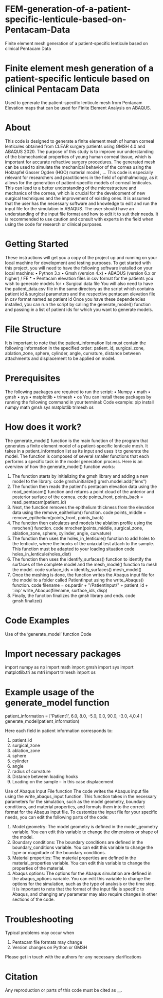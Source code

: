 # FEM-generation-of-a-patient-specific-lenticule-based-on-Pentacam-Data
Finite element mesh generation of a patient-specific lenticule based on clinical Pentacam Data

# Finite element mesh generation of a patient-specific lenticule based on clinical Pentacam Data

Used to generate the patient-specific lenticule mesh from Pentacam Elevation maps that can be used for Finite Element Analysis on ABAQUS.
# About
This code is designed to generate a finite element mesh of human corneal lenticules obtained from CLEAR surgery patients using GMSH 4.0 and ABAQUS 2020. The purpose of this study is to improve our understanding of the biomechanical properties of young human corneal tissue, which is important for accurate refractive surgery procedures. The generated mesh can be used to simulate the mechanical behavior of the cornea using the Holzapfel Gasser Ogden (HGO) material model , ...
This code is especially relevant for researchers and practitioners in the field of ophthalmology, as it allows for the generation of patient-specific models of corneal lenticules. This can lead to a better understanding of the microstructure and mechanics of the cornea, which is crucial for the development of new surgical techniques and the improvement of existing ones. 
It is assumed that the user has the necessary software and knowledge to edit and run the input file for the simulation in ABAQUS. The user should have an understanding of the input file format and how to edit it to suit their needs. It is recommended to use caution and consult with experts in the field when using the code for research or clinical purposes.

# Getting Started
These instructions will get you a copy of the project up and running on your local machine for development and testing purposes. 
To get started with this project, you will need to have the following software installed on your local machine:
•	Python 3.x
•	Gmsh (version 4.x)
•	ABAQUS (version 6.x or higher) / FE *
•	Pentacam elevation files in csv format for the patients you wish to generate models for
•	Surgical data file 
You will also need to have the patient_data.csv file in the same directory as the script which contains patient id & surgical parameters and the respective pentacam elevation file in csv format named as patient id
Once you have these dependencies installed, you can run the script by calling the generate_model() function and passing in a list of patient ids for which you want to generate models.
# File Structure
It is important to note that the patient_information list must contain the following information in the specified order: patient_id, surgical_zone, ablation_zone, sphere, cylinder, angle, curvature, distance between attachments and displacement to be applied on model.
# Prerequisites
The following packages are required to run the script:
•	Numpy 
•	math
•	gmsh
•	sys
•	matplotlib
•	trimesh
•	os
You can install these packages by running the following command in your terminal:
Code example: 
pip install numpy math gmsh sys matplotlib trimesh os

# How does it work?
The generate_model() function is the main function of the program that generates a finite element model of a patient-specific lenticule mesh. It takes in a patient_information list as its input and uses it to generate the model. The function is composed of several smaller functions that each performs a specific task in the model generation process.
Here is an overview of how the generate_model() function works:
1.	The function starts by initializing the gmsh library and adding a new model to the library.
code
gmsh.initialize() gmsh.model.add("lens") 
2.	The function then reads the patient's pentacam elevation data using the read_pentacam() function and returns a point cloud of the anterior and posterior surface of the cornea.
code
points_front, points_back = read_pentacam(patient_id) 
3.	Next, the function removes the epithelium thickness from the elevation data using the remove_epithelium() function.
code
points_middle = remove_epithelium(points_front, points_back) 
4.	The function then calculates and models the ablation profile using the mrochen() function.
code
mrochen(points_middle, surgical_zone, ablation_zone, sphere, cylinder, angle, curvature) 
5.	The function then uses the holes_in_lenticule() function to add holes to the lenticule, where the hooks of the uniaxial test attach to the sample. This function must be adapted to your loading situation
code
holes_in_lenticule(holes_dist) 
6.	The function then uses the identify_surfaces() function to identify the surfaces of the complete model and the mesh_model() function to mesh the model.
code
surface_ids = identify_surfaces() mesh_model() 
7.	Once the meshing is done, the function writes the Abaqus input file for the model to a folder called PatientInput using the write_Abaqus() function.
code
filename = os.pardir + "/PatientInput/" + patient_id + '.inp' write_Abaqus(filename, surface_ids, disp) 
8.	Finally, the function finalizes the gmsh library and ends.
code
gmsh.finalize() 

# Code Examples

Use of the ‘generate_model’ function 
Code
# Import necessary packages
import numpy as np
import math
import gmsh
import sys
import matplotlib.tri as mtri
import trimesh
import os

# Example usage of the generate_model function
patient_information = ['Patient1', 6.0, 8.0, -5.0, 0.0, 90.0, -3.0, 4,0.4 ]
generate_model(patient_information)

Here each field in patient information corresponds to: 
1.	patient_id 
2.	surgical_zone 
3.	ablation_zone 
4.	sphere 
5.	cylinder 
6.	angle 
7.	radius of curvature 
8.	Distance between loading hooks
9.	Loading on the sample – in this case displacement 

Use of Abaqus Input File function
The code writes the Abaqus input file using the write_abaqus_input function. This function takes in the necessary parameters for the simulation, such as the model geometry, boundary conditions, and material properties, and formats them into the correct format for the Abaqus input file.
To customize the input file for your specific needs, you can edit the following parts of the code:
1.	Model geometry: The model geometry is defined in the model_geometry variable. You can edit this variable to change the dimensions or shape of the model.
2.	Boundary conditions: The boundary conditions are defined in the boundary_conditions variable. You can edit this variable to change the type or magnitude of the boundary conditions.
3.	Material properties: The material properties are defined in the material_properties variable. You can edit this variable to change the properties of the material.
4.	Abaqus options: The options for the Abaqus simulation are defined in the abaqus_options variable. You can edit this variable to change the options for the simulation, such as the type of analysis or the time step.
It is important to note that the format of the input file is specific to Abaqus, and changing any parameter may also require changes in other sections of the code.
# Troubleshooting
Typical problems may occur when
1. Pentacam file formats may change
2. Version changes on Python or GMSH

Please get in touch with the authors for any necessary clarifications
# Citation
Any reproduction or parts of this code must be cited as __.
